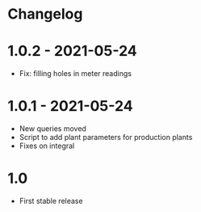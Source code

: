 # Changelog

# 1.0.2 - 2021-05-24

- Fix: filling holes in meter readings

# 1.0.1 - 2021-05-24

- New queries moved
- Script to add plant parameters for production plants
- Fixes on integral

# 1.0

- First stable release


